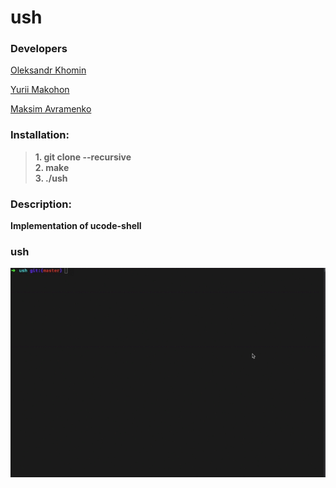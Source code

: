 # ush
### Developers
[Oleksandr Khomin](https://github.com/AIexMoran)

[Yurii Makohon](https://github.com/yuriimakohon)

[Maksim Avramenko](https://github.com/PowerMaxZ)

### Installation:
>**1. git clone --recursive**  
>**2. make**  
>**3. ./ush**

### Description:
**Implementation of ucode-shell**

### ush
![](https://github.com/AIexMoran/ush/blob/master/ush.gif)
